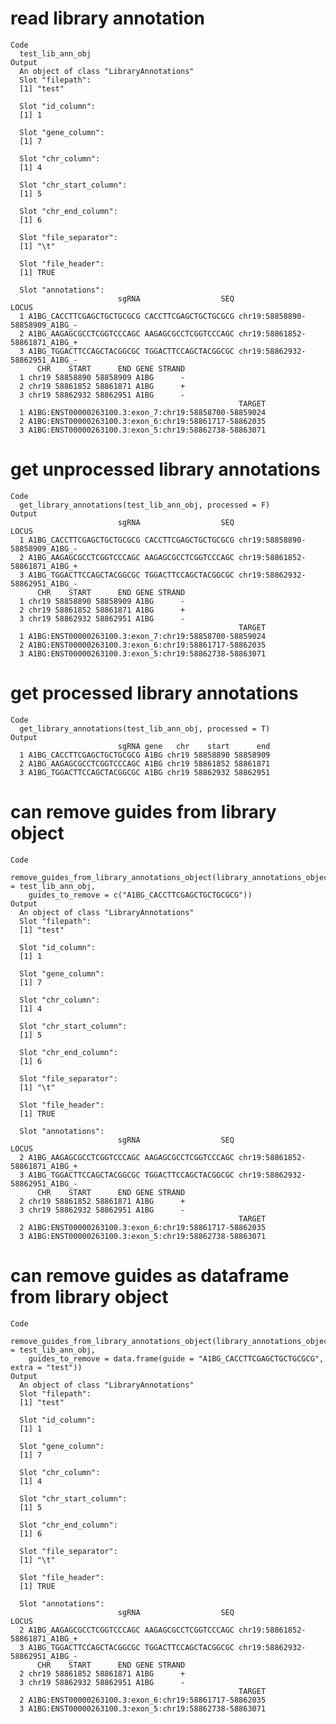 # read library annotation

    Code
      test_lib_ann_obj
    Output
      An object of class "LibraryAnnotations"
      Slot "filepath":
      [1] "test"
      
      Slot "id_column":
      [1] 1
      
      Slot "gene_column":
      [1] 7
      
      Slot "chr_column":
      [1] 4
      
      Slot "chr_start_column":
      [1] 5
      
      Slot "chr_end_column":
      [1] 6
      
      Slot "file_separator":
      [1] "\t"
      
      Slot "file_header":
      [1] TRUE
      
      Slot "annotations":
                            sgRNA                  SEQ                          LOCUS
      1 A1BG_CACCTTCGAGCTGCTGCGCG CACCTTCGAGCTGCTGCGCG chr19:58858890-58858909_A1BG_-
      2 A1BG_AAGAGCGCCTCGGTCCCAGC AAGAGCGCCTCGGTCCCAGC chr19:58861852-58861871_A1BG_+
      3 A1BG_TGGACTTCCAGCTACGGCGC TGGACTTCCAGCTACGGCGC chr19:58862932-58862951_A1BG_-
          CHR    START      END GENE STRAND
      1 chr19 58858890 58858909 A1BG      -
      2 chr19 58861852 58861871 A1BG      +
      3 chr19 58862932 58862951 A1BG      -
                                                       TARGET
      1 A1BG:ENST00000263100.3:exon_7:chr19:58858700-58859024
      2 A1BG:ENST00000263100.3:exon_6:chr19:58861717-58862035
      3 A1BG:ENST00000263100.3:exon_5:chr19:58862738-58863071
      

# get unprocessed library annotations

    Code
      get_library_annotations(test_lib_ann_obj, processed = F)
    Output
                            sgRNA                  SEQ                          LOCUS
      1 A1BG_CACCTTCGAGCTGCTGCGCG CACCTTCGAGCTGCTGCGCG chr19:58858890-58858909_A1BG_-
      2 A1BG_AAGAGCGCCTCGGTCCCAGC AAGAGCGCCTCGGTCCCAGC chr19:58861852-58861871_A1BG_+
      3 A1BG_TGGACTTCCAGCTACGGCGC TGGACTTCCAGCTACGGCGC chr19:58862932-58862951_A1BG_-
          CHR    START      END GENE STRAND
      1 chr19 58858890 58858909 A1BG      -
      2 chr19 58861852 58861871 A1BG      +
      3 chr19 58862932 58862951 A1BG      -
                                                       TARGET
      1 A1BG:ENST00000263100.3:exon_7:chr19:58858700-58859024
      2 A1BG:ENST00000263100.3:exon_6:chr19:58861717-58862035
      3 A1BG:ENST00000263100.3:exon_5:chr19:58862738-58863071

# get processed library annotations

    Code
      get_library_annotations(test_lib_ann_obj, processed = T)
    Output
                            sgRNA gene   chr    start      end
      1 A1BG_CACCTTCGAGCTGCTGCGCG A1BG chr19 58858890 58858909
      2 A1BG_AAGAGCGCCTCGGTCCCAGC A1BG chr19 58861852 58861871
      3 A1BG_TGGACTTCCAGCTACGGCGC A1BG chr19 58862932 58862951

# can remove guides from library object

    Code
      remove_guides_from_library_annotations_object(library_annotations_object = test_lib_ann_obj,
        guides_to_remove = c("A1BG_CACCTTCGAGCTGCTGCGCG"))
    Output
      An object of class "LibraryAnnotations"
      Slot "filepath":
      [1] "test"
      
      Slot "id_column":
      [1] 1
      
      Slot "gene_column":
      [1] 7
      
      Slot "chr_column":
      [1] 4
      
      Slot "chr_start_column":
      [1] 5
      
      Slot "chr_end_column":
      [1] 6
      
      Slot "file_separator":
      [1] "\t"
      
      Slot "file_header":
      [1] TRUE
      
      Slot "annotations":
                            sgRNA                  SEQ                          LOCUS
      2 A1BG_AAGAGCGCCTCGGTCCCAGC AAGAGCGCCTCGGTCCCAGC chr19:58861852-58861871_A1BG_+
      3 A1BG_TGGACTTCCAGCTACGGCGC TGGACTTCCAGCTACGGCGC chr19:58862932-58862951_A1BG_-
          CHR    START      END GENE STRAND
      2 chr19 58861852 58861871 A1BG      +
      3 chr19 58862932 58862951 A1BG      -
                                                       TARGET
      2 A1BG:ENST00000263100.3:exon_6:chr19:58861717-58862035
      3 A1BG:ENST00000263100.3:exon_5:chr19:58862738-58863071
      

# can remove guides as dataframe from library object

    Code
      remove_guides_from_library_annotations_object(library_annotations_object = test_lib_ann_obj,
        guides_to_remove = data.frame(guide = "A1BG_CACCTTCGAGCTGCTGCGCG", extra = "test"))
    Output
      An object of class "LibraryAnnotations"
      Slot "filepath":
      [1] "test"
      
      Slot "id_column":
      [1] 1
      
      Slot "gene_column":
      [1] 7
      
      Slot "chr_column":
      [1] 4
      
      Slot "chr_start_column":
      [1] 5
      
      Slot "chr_end_column":
      [1] 6
      
      Slot "file_separator":
      [1] "\t"
      
      Slot "file_header":
      [1] TRUE
      
      Slot "annotations":
                            sgRNA                  SEQ                          LOCUS
      2 A1BG_AAGAGCGCCTCGGTCCCAGC AAGAGCGCCTCGGTCCCAGC chr19:58861852-58861871_A1BG_+
      3 A1BG_TGGACTTCCAGCTACGGCGC TGGACTTCCAGCTACGGCGC chr19:58862932-58862951_A1BG_-
          CHR    START      END GENE STRAND
      2 chr19 58861852 58861871 A1BG      +
      3 chr19 58862932 58862951 A1BG      -
                                                       TARGET
      2 A1BG:ENST00000263100.3:exon_6:chr19:58861717-58862035
      3 A1BG:ENST00000263100.3:exon_5:chr19:58862738-58863071
      

